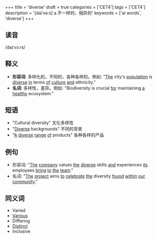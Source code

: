 +++
title = 'diverse'
draft = true
categories = ['CET4']
tags = ['CET4']
description = '[daiˈvəːs] a.不一样的，相异的'
keywords = ['ai words', 'diverse']
+++

## 读音
/daɪˈvɜːrs/

## 释义
- **形容词**: 多样化的，不同的，各种各样的。例如: "[The](/zh/post/the/) city's [population](/zh/post/population/) is [diverse](/zh/post/diverse/) [in](/zh/post/in/) terms [of](/zh/post/of/) [culture](/zh/post/culture/) [and](/zh/post/and/) ethnicity."
- **名词**: 多样性，差异。例如: "Biodiversity is crucial [for](/zh/post/for/) maintaining [a](/zh/post/a/) [healthy](/zh/post/healthy/) ecosystem."

## 短语
- "Cultural diversity" 文化多样性
- "[Diverse](/zh/post/diverse/) backgrounds" 不同的背景
- "[A](/zh/post/a/) [diverse](/zh/post/diverse/) [range](/zh/post/range/) [of](/zh/post/of/) products" 各种各样的产品

## 例句
- 形容词: "[The](/zh/post/the/) [company](/zh/post/company/) values [the](/zh/post/the/) [diverse](/zh/post/diverse/) skills [and](/zh/post/and/) experiences [its](/zh/post/its/) employees [bring](/zh/post/bring/) [to](/zh/post/to/) [the](/zh/post/the/) [team](/zh/post/team/)."
- 名词: "[The](/zh/post/the/) [project](/zh/post/project/) aims [to](/zh/post/to/) [celebrate](/zh/post/celebrate/) [the](/zh/post/the/) diversity [found](/zh/post/found/) [within](/zh/post/within/) [our](/zh/post/our/) [community](/zh/post/community/)."

## 同义词
- Varied
- [Various](/zh/post/various/)
- Differing
- [Distinct](/zh/post/distinct/)
- Inclusive
